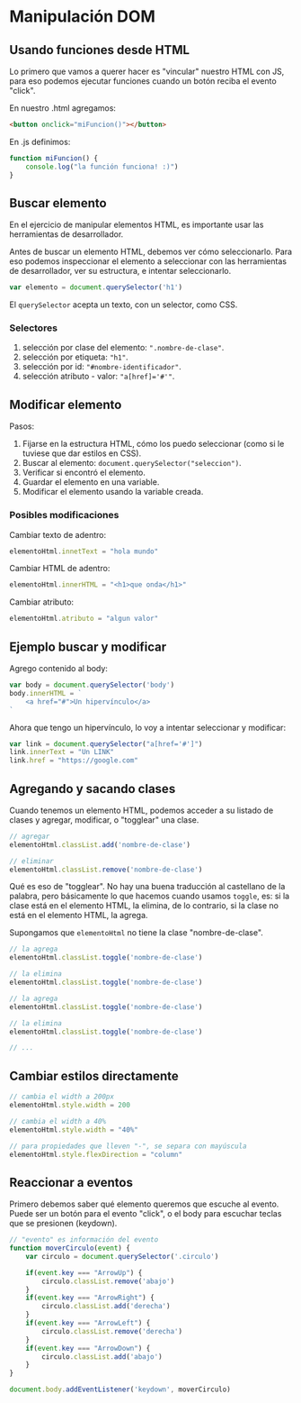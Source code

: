 # Manipulación DOM

## Usando funciones desde HTML

Lo primero que vamos a querer hacer es "vincular" nuestro HTML con JS, para eso podemos ejecutar funciones cuando un botón reciba el evento "click".

En nuestro .html agregamos:

```html
<button onclick="miFuncion()"></button>
```

En .js definimos:

```js
function miFuncion() {
	console.log("la función funciona! :)")
}
```

## Buscar elemento

En el ejercicio de manipular elementos HTML, es importante usar las herramientas de desarrollador.

Antes de buscar un elemento HTML, debemos ver cómo seleccionarlo. Para eso podemos inspeccionar el elemento a seleccionar con las herramientas de desarrollador, ver su estructura, e intentar seleccionarlo.

```js
var elemento = document.querySelector('h1')
```

El `querySelector` acepta un texto, con un selector, como CSS.

### Selectores

1. selección por clase del elemento: `".nombre-de-clase"`.
2. selección por etiqueta: `"h1"`.
3. selección por id: `"#nombre-identificador"`.
4. selección atributo - valor: `"a[href]='#'"`.

## Modificar elemento

Pasos:

1. Fijarse en la estructura HTML, cómo los puedo seleccionar (como si le tuviese que dar estilos en CSS).
2. Buscar al elemento: `document.querySelector("seleccion")`.
3. Verificar si encontró el elemento.
4. Guardar el elemento en una variable.
5. Modificar el elemento usando la variable creada.

### Posibles modificaciones

Cambiar texto de adentro:

```js
elementoHtml.innetText = "hola mundo"
```

Cambiar HTML de adentro:

```js
elementoHtml.innerHTML = "<h1>que onda</h1>"
```

Cambiar atributo:

```js
elementoHtml.atributo = "algun valor"
```

## Ejemplo buscar y modificar

Agrego contenido al body:

```js
var body = document.querySelector('body')
body.innerHTML = `
	<a href="#">Un hipervínculo</a>
`
```

Ahora que tengo un hipervínculo, lo voy a intentar seleccionar y modificar:

```js
var link = document.querySelector("a[href='#']")
link.innerText = "Un LINK"
link.href = "https://google.com"
```

## Agregando y sacando clases

Cuando tenemos un elemento HTML, podemos acceder a su listado de clases y agregar, modificar, o "togglear" una clase.

```js
// agregar
elementoHtml.classList.add('nombre-de-clase')

// eliminar
elementoHtml.classList.remove('nombre-de-clase')
```

Qué es eso de "togglear". No hay una buena traducción al castellano de la palabra, pero básicamente lo que hacemos cuando usamos `toggle`, es: si la clase está en el elemento HTML, la elimina, de lo contrario, si la clase no está en el elemento HTML, la agrega.

Supongamos que `elementoHtml` no tiene la clase "nombre-de-clase".

```js
// la agrega
elementoHtml.classList.toggle('nombre-de-clase')

// la elimina
elementoHtml.classList.toggle('nombre-de-clase')

// la agrega
elementoHtml.classList.toggle('nombre-de-clase')

// la elimina
elementoHtml.classList.toggle('nombre-de-clase')

// ...
```

## Cambiar estilos directamente

```js
// cambia el width a 200px
elementoHtml.style.width = 200

// cambia el width a 40%
elementoHtml.style.width = "40%"

// para propiedades que lleven "-", se separa con mayúscula
elementoHtml.style.flexDirection = "column"
```

## Reaccionar a eventos

Primero debemos saber qué elemento queremos que escuche al evento. Puede ser un botón para el evento "click", o el body para escuchar teclas que se presionen (keydown).

```js
// "evento" es información del evento
function moverCirculo(event) {
	var circulo = document.querySelector('.circulo')

	if(event.key === "ArrowUp") {
		circulo.classList.remove('abajo')
	}
	if(event.key === "ArrowRight") {
		circulo.classList.add('derecha')
	}
	if(event.key === "ArrowLeft") {
		circulo.classList.remove('derecha')
	}
	if(event.key === "ArrowDown") {
		circulo.classList.add('abajo')
	}
}

document.body.addEventListener('keydown', moverCirculo)
```
